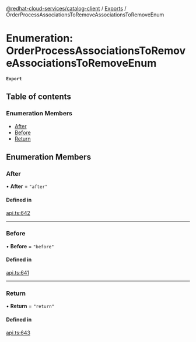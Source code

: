 [@redhat-cloud-services/catalog-client](../README.md) / [Exports](../modules.md) / OrderProcessAssociationsToRemoveAssociationsToRemoveEnum

# Enumeration: OrderProcessAssociationsToRemoveAssociationsToRemoveEnum

**`Export`**

## Table of contents

### Enumeration Members

- [After](OrderProcessAssociationsToRemoveAssociationsToRemoveEnum.md#after)
- [Before](OrderProcessAssociationsToRemoveAssociationsToRemoveEnum.md#before)
- [Return](OrderProcessAssociationsToRemoveAssociationsToRemoveEnum.md#return)

## Enumeration Members

### After

• **After** = ``"after"``

#### Defined in

[api.ts:642](https://github.com/mkholjuraev/javascript-clients/blob/master/packages/catalog/api.ts#L642)

___

### Before

• **Before** = ``"before"``

#### Defined in

[api.ts:641](https://github.com/mkholjuraev/javascript-clients/blob/master/packages/catalog/api.ts#L641)

___

### Return

• **Return** = ``"return"``

#### Defined in

[api.ts:643](https://github.com/mkholjuraev/javascript-clients/blob/master/packages/catalog/api.ts#L643)
